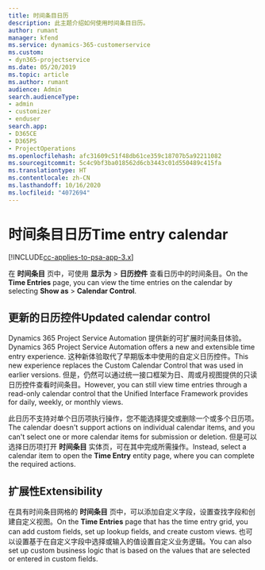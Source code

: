 ```yaml
---
title: 时间条目日历
description: 此主题介绍如何使用时间条目日历。
author: rumant
manager: kfend
ms.service: dynamics-365-customerservice
ms.custom:
- dyn365-projectservice
ms.date: 05/20/2019
ms.topic: article
ms.author: rumant
audience: Admin
search.audienceType:
- admin
- customizer
- enduser
search.app:
- D365CE
- D365PS
- ProjectOperations
ms.openlocfilehash: afc31609c51f48db61ce359c18707b5a92211082
ms.sourcegitcommit: 5c4c9bf3ba018562d6cb3443c01d550489c415fa
ms.translationtype: HT
ms.contentlocale: zh-CN
ms.lasthandoff: 10/16/2020
ms.locfileid: "4072694"
---
```

# <a name="time-entry-calendar"></a><span data-ttu-id="02209-103">时间条目日历</span><span class="sxs-lookup"><span data-stu-id="02209-103">Time entry calendar</span></span>

[!INCLUDE[cc-applies-to-psa-app-3.x](../includes/cc-applies-to-psa-app-3x.md)]

<span data-ttu-id="02209-104">在 **时间条目** 页中，可使用 **显示为** \> **日历控件** 查看日历中的时间条目。</span><span class="sxs-lookup"><span data-stu-id="02209-104">On the **Time Entries** page, you can view the time entries on the calendar by selecting **Show as** \> **Calendar Control**.</span></span>

## <a name="updated-calendar-control"></a><span data-ttu-id="02209-105">更新的日历控件</span><span class="sxs-lookup"><span data-stu-id="02209-105">Updated calendar control</span></span>

<span data-ttu-id="02209-106">Dynamics 365 Project Service Automation 提供新的可扩展时间条目体验。</span><span class="sxs-lookup"><span data-stu-id="02209-106">Dynamics 365 Project Service Automation offers a new and extensible time entry experience.</span></span> <span data-ttu-id="02209-107">这种新体验取代了早期版本中使用的自定义日历控件。</span><span class="sxs-lookup"><span data-stu-id="02209-107">This new experience replaces the Custom Calendar Control that was used in earlier versions.</span></span> <span data-ttu-id="02209-108">但是，仍然可以通过统一接口框架为日、周或月视图提供的只读日历控件查看时间条目。</span><span class="sxs-lookup"><span data-stu-id="02209-108">However, you can still view time entries through a read-only calendar control that the Unified Interface Framework provides for daily, weekly, or monthly views.</span></span>

<span data-ttu-id="02209-109">此日历不支持对单个日历项执行操作，您不能选择提交或删除一个或多个日历项。</span><span class="sxs-lookup"><span data-stu-id="02209-109">The calendar doesn't support actions on individual calendar items, and you can't select one or more calendar items for submission or deletion.</span></span> <span data-ttu-id="02209-110">但是可以选择日历项打开 **时间条目** 实体页，可在其中完成所需操作。</span><span class="sxs-lookup"><span data-stu-id="02209-110">Instead, select a calendar item to open the **Time Entry** entity page, where you can complete the required actions.</span></span>

## <a name="extensibility"></a><span data-ttu-id="02209-111">扩展性</span><span class="sxs-lookup"><span data-stu-id="02209-111">Extensibility</span></span>

<span data-ttu-id="02209-112">在具有时间条目网格的 **时间条目** 页中，可以添加自定义字段，设置查找字段和创建自定义视图。</span><span class="sxs-lookup"><span data-stu-id="02209-112">On the **Time Entries** page that has the time entry grid, you can add custom fields, set up lookup fields, and create custom views.</span></span> <span data-ttu-id="02209-113">也可以设置基于在自定义字段中选择或输入的值设置自定义业务逻辑。</span><span class="sxs-lookup"><span data-stu-id="02209-113">You can also set up custom business logic that is based on the values that are selected or entered in custom fields.</span></span>
